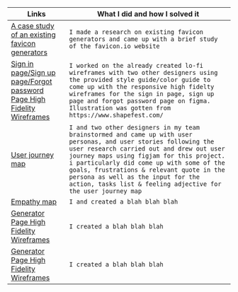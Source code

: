 
| Links                           | What I did and how I solved it                                                                                              |
| ------------------------------ | -------------------------------------------------------------------------------------------------------- |
|  <a href="https://docs.google.com/document/d/1J7jvr_cC2xHMY3fqC1iIx4ISejJeYngvs3YTUyIvJDg/edit" target="_blank">A case study of an existing favicon generators </a>    | `I made a research on existing favicon generators and came up with a brief study of the favicon.io website`                           
|  <a href="https://www.figma.com/file/7ROIRXkH1vczk64DN2bOr1/Sign-in-page%2F-Sign-up-page-%2F-Forgot-password-page-(HIFI)?node-id=0%3A1" target="_blank">Sign in page/Sign up page/Forgot password Page High Fidelity Wireframes </a>    | `I worked on the already created lo-fi wireframes with two other designers using the provided style guide/color guide to come up with the responsive high fidelty wireframes for the sign in page, sign up page and forgot password page on figma. Illustration was gotten from https://www.shapefest.com/`  
|  <a href="https://www.figma.com/file/xluCIzUNDGtsdNn3EAfwdF/USER-JOURNEY-MAP-TEAM_61?node-id=0%3A1" target="_blank">User journey map </a>    | `I and two other designers in my team brainstormed and came up with user personas, and user stories following the user research carried out and drew out user journey maps using figjam for this project. i particularly did come up with some of the goals, frustrations & relevant quote in the persona as well as the input for the action, tasks list & feeling adjective for the user journey map`  
|  <a href="https://www.figma.com/file/Z57h49rlRcBq3VTFUiPWKU/EMPATHY-MAP-TEAM-61?node-id=0%3A1" target="_blank">Empathy map </a>    | `I and created a blah blah blah`  
|  <a href="https://docs.google.com/document/d/1J7jvr_cC2xHMY3fqC1iIx4ISejJeYngvs3YTUyIvJDg/edit?usp=sharing" target="_blank">Generator Page High Fidelity Wireframes </a>    | `I created a blah blah blah`  
|  <a href="https://docs.google.com/document/d/1J7jvr_cC2xHMY3fqC1iIx4ISejJeYngvs3YTUyIvJDg/edit?usp=sharing" target="_blank">Generator Page High Fidelity Wireframes </a>    | `I created a blah blah blah`  
